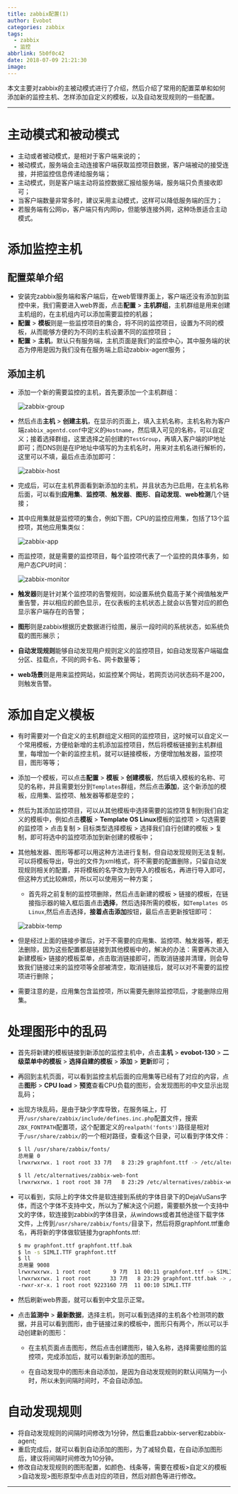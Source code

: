 ```yaml
---
title: zabbix配置(1)
author: Evobot
categories: zabbix
tags:
  - zabbix
  - 监控
abbrlink: 5b0f0c42
date: 2018-07-09 21:21:30
image:
---
```




本文主要对zabbix的主被动模式进行了介绍，然后介绍了常用的配置菜单和如何添加新的监控主机、怎样添加自定义的模板，以及自动发现规则的一些配置。

<!--more-->

---

# 主动模式和被动模式

- 主动或者被动模式，是相对于客户端来说的；
- 被动模式，服务端会主动连接客户端获取监控项目数据，客户端被动的接受连接，并把监控信息传递给服务端；
- 主动模式，则是客户端主动将监控数据汇报给服务端，服务端只负责接收即可；
- 当客户端数量非常多时，建议采用主动模式，这样可以降低服务端的压力；
- 若服务端有公网ip，客户端只有内网ip，但能够连接外网，这种场景适合主动模式。

# 添加监控主机

## 配置菜单介绍

- 安装完zabbix服务端和客户端后，在web管理界面上，客户端还没有添加到监控中来，我们需要进入web界面，点击**配置** > **主机群组**，主机群组是用来创建主机组的，在主机组内可以添加需要监控的机器；
- **配置** > **模板**则是一些监控项目的集合，将不同的监控项目，设置为不同的模板，从而能够方便的为不同的主机设置不同的监控项目；
- **配置** > **主机**，默认只有服务端，主机页面是我们的监控中心，其中服务端的状态为停用是因为我们没有在服务端上启动zabbix-agent服务；

## 添加主机

- 添加一个新的需要监控的主机，首先要添加一个主机群组：

  ![zabbix-group](https://blogimage-1251925320.cos.ap-chengdu.myqcloud.com/zabbix-group.png)

- 然后点击**主机** > **创建主机**，在显示的页面上，填入主机名称，主机名称为客户端`zabbix_agentd.conf`中定义的`Hostname`，然后填入可见的名称，可以自定义；接着选择群组，这里选择之前创建的`TestGroup`，再填入客户端的IP地址即可；而DNS则是在IP地址中填写的为主机名时，用来对主机名进行解析的，这里可以不填，最后点击添加即可：

  ![zabbix-host](https://blogimage-1251925320.cos.ap-chengdu.myqcloud.com/zabbix-host.png)

- 完成后，可以在主机界面看到新添加的主机，并且状态为已启用，在主机名称后面，可以看到**应用集**、**监控项**、**触发器**、**图形**、**自动发现**、**web检测**几个链接；

- 其中应用集就是监控项的集合，例如下图，CPU的监控应用集，包括了13个监控项，其他应用集类似：

  ![zabbix-app](https://blogimage-1251925320.cos.ap-chengdu.myqcloud.com/zabbix-app.png)

- 而监控项，就是需要的监控项目，每个监控项代表了一个监控的具体事务，如用户态CPU时间：

  ![zabbix-monitor](https://blogimage-1251925320.cos.ap-chengdu.myqcloud.com/zabbix-monitor.png)

- **触发器**则是针对某个监控项的告警规则，如设置系统负载高于某个阀值触发严重告警，并以相应的颜色显示，在仪表板的主机状态上就会以告警对应的颜色显示客户端存在的告警；

- **图形**则是zabbix根据历史数据进行绘图，展示一段时间的系统状态，如系统负载的图形展示；

- **自动发现规则**能够自动发现用户规则定义的监控项目，如自动发现客户端磁盘分区、挂载点，不同的网卡名、网卡数量等；

- **web场景**则是用来监控网站，如监控某个网址，若网页访问状态码不是200，则触发告警。

# 添加自定义模板

- 有时需要对一个自定义的主机群组定义相同的监控项目，这时候可以自定义一个常用模板，方便给新增的主机添加监控项目，然后将模板链接到主机群组里，每增加一个新的监控主机，就可以链接模板，方便增加触发器，监控项目，图形等等；

- 添加一个模板，可以点击**配置** > **模板** > **创建模板**，然后填入模板的名称、可见的名称，并且需要划分到`Templates`群组，然后点击**添加**，这个新添加的模板，应用集、监控项、触发器等都是空的；

- 然后为其添加监控项目，可以从其他模板中选择需要的监控项复制到我们自定义的模板中，例如点击**模板** > **Template OS Linux**模板的监控项  > 勾选需要的监控项 > 点击复制 > 目标类型选择模板 > 选择我们自行创建的模板 > 复制，即可将选中的监控项添加到新创建的模板中；

- 其他触发器、图形等都可以用这种方法进行复制，但自动发现规则无法复制，可以将模板导出，导出的文件为xml格式，将不需要的配置删除，只留自动发现规则相关的配置，并将模板的名字改为到导入的模板名，再进行导入即可，但这种方式比较麻烦，所以可以使用另一种方案；

  - 首先将之前复制的监控项删除，然后点击新建的模板 > 链接的模板，在链接指示器的输入框后面点击**选择**，然后选择所需的模板，如`Templates OS  Linux`,然后点击选择，**接着点击添加**按钮，最后点击更新按钮即可：

  ![zabbix-temp](https://blogimage-1251925320.cos.ap-chengdu.myqcloud.com/zabbix-temp.png)

- 但是经过上面的链接步骤后，对于不需要的应用集、监控项、触发器等，都无法删除，因为这些配置都是链接到其他模板中的，解决的办法：需要再次进入新建模板> 链接的模板菜单，点击取消链接即可，而取消链接并清理，则会导致我们链接过来的监控项等全部被清空，取消链接后，就可以对不需要的监控项进行删除；

- 需要注意的是，应用集包含监控项，所以需要先删除监控项后，才能删除应用集。

# 处理图形中的乱码

- 首先将新建的模板链接到新添加的监控主机中，点击**主机** > **evobot-130** > **二级菜单中的模板** > **选择自建的模板** > **添加** > **更新**即可；

- 再回到主机页面，可以看到监控主机后面的应用集等已经有了对应的内容，点击**图形**  > **CPU load** > **预览**查看CPU负载的图形，会发现图形的中文显示出现乱码；

- 出现方块乱码，是由于缺少字库导致，在服务端上，打开`/usr/share/zabbix/include/defines.inc.php`配置文件，搜索`ZBX_FONTPATH`配置项，这个配置定义的`realpath('fonts')`路径是相对于`/usr/share/zabbix/`的一个相对路径，查看这个目录，可以看到字体文件：

  ```bash
  $ ll /usr/share/zabbix/fonts/
  总用量 0
  lrwxrwxrwx. 1 root root 33 7月   8 23:29 graphfont.ttf -> /etc/alternatives/zabbix-web-font

  $ ll /etc/alternatives/zabbix-web-font 
  lrwxrwxrwx. 1 root root 38 7月   8 23:29 /etc/alternatives/zabbix-web-font -> /usr/share/fonts/dejavu/DejaVuSans.ttf
  ```

- 可以看到，实际上的字体文件是软连接到系统的字体目录下的DejaVuSans字体，而这个字体不支持中文，所以为了解决这个问题，需要额外放一个支持中文的字体，软连接到zabbix的字体目录，从windows或者其他途径下载字体文件，上传到`/usr/share/zabbix/fonts/`目录下，然后将原graphfont.ttf重命名，再将新的字体做软链接为graphfonts.ttf:

  ```bash
  $ mv graphfont.ttf graphfont.ttf.bak
  $ ln -s SIMLI.TTF graphfont.ttf
  $ ll
  总用量 9008
  lrwxrwxrwx. 1 root root       9 7月  11 00:11 graphfont.ttf -> SIMLI.TTF
  lrwxrwxrwx. 1 root root      33 7月   8 23:29 graphfont.ttf.bak -> /etc/alternatives/zabbix-web-font
  -rwxr-xr-x. 1 root root 9223160 7月  11 00:10 SIMLI.TTF
  ```

- 然后刷新web界面，就可以看到中文显示正常。

- 点击**监测中** > **最新数据**，选择主机，则可以看到选择的主机各个检测项的数据，并且可以看到图形，由于链接过来的模板中，图形只有两个，所以可以手动创建新的图形：

  - 在主机页面点击图形，然后点击创建图形，输入名称，选择需要绘图的监控项，完成添加后，就可以看到新添加的图形。

  - 在自动发现中的图形未自动添加，是因为自动发现规则的默认间隔为一小时，所以未到间隔时间时，不会自动添加。

# 自动发现规则

- 将自动发现规则的间隔时间修改为1分钟，然后重启zabbix-server和zabbix-agent;
- 重启完成后，就可以看到自动添加的图形，为了减轻负载，在自动添加图形后，建议将间隔时间修改为10分钟。
- 修改自动发现规则的图形配置，如颜色、线条等，需要在模板>自定义的模板>自动发现>图形原型中点击对应的项目，然后对颜色等进行修改。

---
